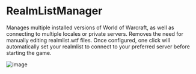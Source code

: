 # RealmListManager

Manages multiple installed versions of World of Warcraft, as well as connecting to multiple locales or private servers. Removes the need for manually editing realmlist.wtf files. Once configured, one click will automatically set your realmlist to connect to your preferred server before starting the game.

![image](https://user-images.githubusercontent.com/18620874/36058300-84b6f7e0-0dea-11e8-9af6-bbcc02f1524c.png)
